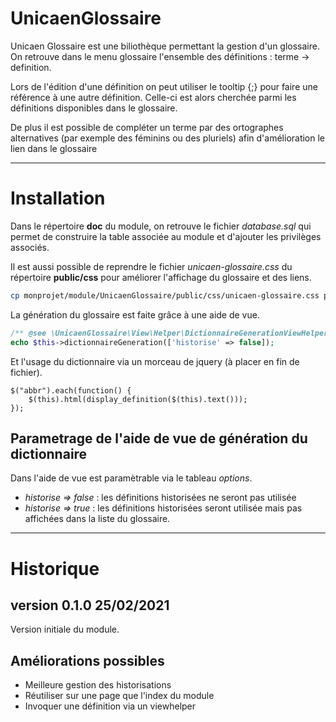 UnicaenGlossaire
============

Unicaen Glossaire est une biliothèque permettant la gestion d'un glossaire.
On retrouve dans le menu glossaire l'ensemble des définitions : terme -> definition.

Lors de l'édition d'une définition on peut utiliser le tooltip {;} pour faire une référence à une autre définition.
Celle-ci est alors cherchée parmi les définitions disponibles dans le glossaire.

De plus il est possible de compléter un terme par des ortographes alternatives (par exemple des féminins ou des pluriels)
afin d'amélioration le lien dans le glossaire

- - - - - - - - - - - - - 

Installation
============

Dans le répertoire **doc** du module, on retrouve le fichier *database.sql* qui permet de construire la table associée au
 module et d'ajouter les privilèges associés.
 
Il est aussi possible de reprendre le fichier *unicaen-glossaire.css* du répertoire **public/css** pour améliorer l'affichage
du glossaire et des liens.
```bash
cp monprojet/module/UnicaenGlossaire/public/css/unicaen-glossaire.css public/css
```

La génération du glossaire est faite grâce à une aide de vue.
```php
/** @see \UnicaenGlossaire\View\Helper\DictionnaireGenerationViewHelper */
echo $this->dictionnaireGeneration(['historise' => false]);
```

Et l'usage du dictionnaire via un morceau de jquery (à placer en fin de fichier).
```jquery-css
$("abbr").each(function() {
    $(this).html(display_definition($(this).text()));
});
```

Parametrage de l'aide de vue de génération du dictionnaire
----------------------------
 
Dans l'aide de vue est paramètrable via le tableau *options*.
+ *historise => false* : les définitions historisées ne seront pas utilisée
+ *historise => true* : les définitions historisées seront utilisée mais pas affichées dans la liste du glossaire.

- - - - - - - - - - - - - 
Historique
==========

version 0.1.0 25/02/2021
------------------------
Version initiale du module.

Améliorations possibles
-----------------------
+ Meilleure gestion des historisations
+ Réutiliser sur une page que l'index du module
+ Invoquer une définition via un viewhelper